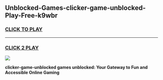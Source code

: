 
## Unblocked-Games-clicker-game-unblocked-Play-Free-k9wbr
<h3>
<a href="https://premium76.site?title=clicker-game-unblocked&ref=10A">CLICK TO PLAY</a></h3>
<hr>

<h3>
<a href="https://premium76.site?title=clicker-game-unblocked&ref=10A">CLICK 2 PLAY</a>
  
</h3>

<a href="https://premium76.site?title=clicker-game-unblocked&ref=10A"><img src="https://clearcache.store/games.png"></a>


**clicker-game-unblocked games unblocked: Your Gateway to Fun and Accessible Online Gaming**
